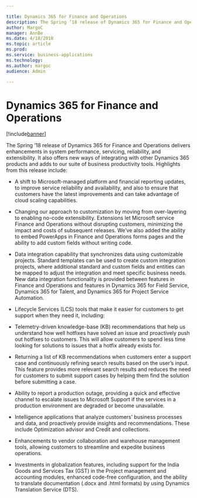 ```yaml
---

title: Dynamics 365 for Finance and Operations
description: The Spring ‘18 release of Dynamics 365 for Finance and Operations delivers enhancements in system performance, servicing, reliability, and extensibility.
author: MargoC
manager: AnnBe
ms.date: 4/18/2018
ms.topic: article
ms.prod: 
ms.service: business-applications
ms.technology: 
ms.author: margoc
audience: Admin

---
```

#  Dynamics 365 for Finance and Operations




[!include[banner](../../includes/banner.md)]

The Spring ‘18 release of Dynamics 365 for Finance and Operations delivers
enhancements in system performance, servicing, reliability, and extensibility.
It also offers new ways of integrating with other Dynamics 365 products and adds
to our suite of business productivity tools. Highlights from this release
include:

-   A shift to Microsoft-managed platform and financial reporting updates, to
    improve service reliability and availability, and also to ensure that
    customers have the latest improvements and can take advantage of cloud
    scaling capabilities.

-   Changing our approach to customization by moving from over-layering to
    enabling no-code extensibility. Extensions let Microsoft service Finance and
    Operations without disrupting customers, minimizing the impact and costs of
    subsequent releases. We’ve also added the ability to embed PowerApps in
    Finance and Operations forms pages and the ability to add custom fields
    without writing code.

-   Data integration capability that synchronizes data using customizable
    projects. Standard templates can be used to create custom integration
    projects, where additional standard and custom fields and entities can be
    mapped to adjust the integration and meet specific business needs. New data
    integration functionality is provided between features in Finance and
    Operations and features in Dynamics 365 for Field Service, Dynamics 365 for
    Talent, and Dynamics 365 for Project Service Automation.

-   Lifecycle Services (LCS) tools that make it easier for customers to get
    support when they need it, including:

-   Telemetry-driven knowledge-base (KB) recommendations that help us understand
    how well hotfixes have solved an issue and proactively push out hotfixes to
    customers. This will allow customers to spend less time looking for
    solutions to issues that a hotfix already exists for.

-   Returning a list of KB recommendations when customers enter a support case
    and continuously refining search results based on the user’s input. This
    feature provides more relevant search results and reduces the need for
    customers to submit support cases by helping them find the solution before
    submitting a case.

-   Ability to report a production outage, providing a quick and effective
    channel to escalate issues to Microsoft Support if the services in a
    production environment are degraded or become unavailable.

-   Intelligence applications that analyze customers’ business processes and
    data, and proactively provide insights and recommendations. These include
    Optimization advisor and Credit and collections.

-   Enhancements to vendor collaboration and warehouse management tools,
    allowing customers to streamline and expedite business operations.

-   Investments in globalization features, including support for the India Goods
    and Services Tax (GST) in the Project management and accounting modules,
    enhanced code-free configuration, and the ability to translate documentation
    (.docx and .html formats) by using Dynamics Translation Service (DTS).
